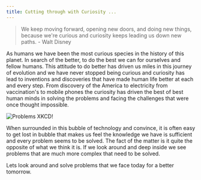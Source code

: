 ```yaml
---
title: Cutting through with Curiosity ...
---
```


> We keep moving forward, opening new doors, and doing new things, because we're curious and curiosity keeps leading us down new paths.
>  \- Walt Disney


<p>As humans we have been the most curious species in the history of this planet. In search of the better, to do the best we can for ourselves and fellow humans. This attitude to do better has driven us miles in this journey of evolution and we have never stopped being curious and curiosity has lead to inventions and discoveries that have made human life better at each and every step. From discovery of the America to electricity from vaccination's to mobile phones the curiosity has driven the best of best human minds in solving the problems and facing the challenges that were once thought impossible.</p>

![Problems XKCD!](https://imgs.xkcd.com/comics/fixing_problems.png)

<p></p>

<p>When surrounded in this bubble of technology and convince, it is often easy to get lost in bubble that makes us feel the knowledge we have is sufficient and every problem seems to be solved. The fact of the matter is it quite the opposite of what we think it is. If we look around and deep inside we see problems that are much more complex that need to be solved.</p>

<p>Lets look around and solve problems that we face today for a better tomorrow.</p>
